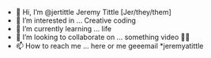 - 👋 Hi, I’m @jertittle Jeremy Tittle [Jer/they/them] 
- 👀 I’m interested in ... Creative coding
- 🌱 I’m currently learning ... life
- 💞️ I’m looking to collaborate on ... something video 🤷‍♀️
- 📫 How to reach me ... here or me geeemail *jeremyatittle 

<!---
jertittle/jertittle is a ✨ special ✨ repository because its `README.md` (this file) appears on your GitHub profile.
You can click the Preview link to take a look at your changes.
--->
